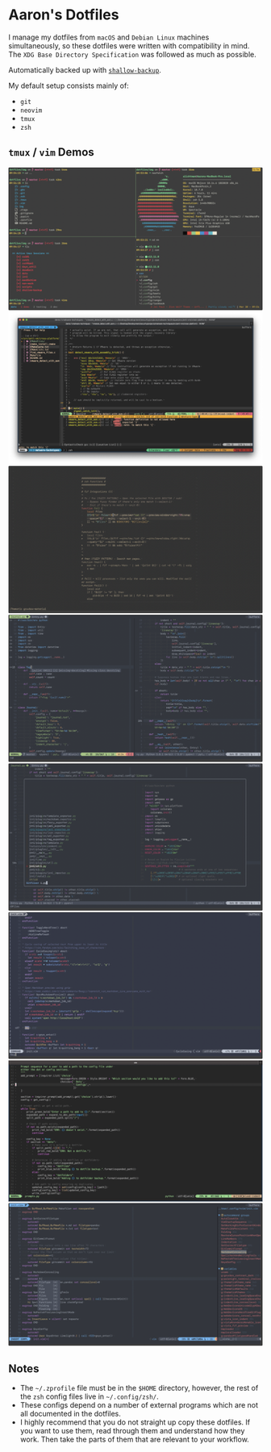# Aaron's Dotfiles

I manage my dotfiles from `macOS` and `Debian Linux` machines simultaneously, so these dotfiles were written with compatibility in mind. The `XDG Base Directory Specification` was followed as much as possible. 

Automatically backed up with [`shallow-backup`](https://github.com/alichtman/shallow-backup).

My default setup consists mainly of:

- `git`
- `neovim`
- `tmux`
- `zsh`

## `tmux` / `vim` Demos

![Tmux Demo](img/tmux.png)
![Vim Demo](img/vim0.png)
![Vim Demo](img/vim1.png)
![Vim Demo](img/vim2.png)
![Vim Demo](img/vim3.png)
![Vim Demo](img/vim4.png)
![Vim Demo](img/vim5.png)
![Vim Demo](img/vim6.png)

## Notes

- The `~/.zprofile` file must be in the `$HOME` directory, however, the rest of the `zsh` config files live in `~/.config/zsh/`.
- These configs depend on a number of external programs which are not all documented in the dotfiles.
- I highly recommend that you do not straight up copy these dotfiles. If you want to use them, read through them and understand how they work. Then take the parts of them that are relevant to your workflow.
